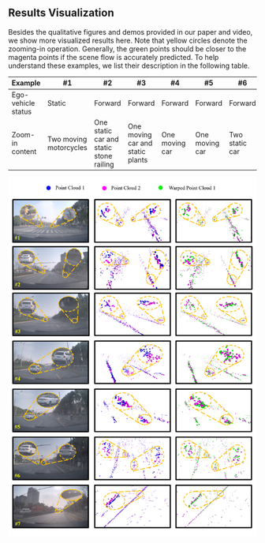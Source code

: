 ## Results Visualization

Besides the qualitative figures and demos provided in our paper and video, we show more visualized results here. Note that yellow circles denote the zooming-in operation.  Generally, the green points should be closer to the magenta points if the scene flow is accurately predicted. To help understand these examples, we list their description in the following table.

| Example            | #1                     | #2                                      | #3                               | #4             | #5             | #6             | #7                   |
| ------------------ | ---------------------- | --------------------------------------- | -------------------------------- | -------------- | -------------- | -------------- | -------------------- |
| Ego-vehicle status | Static                 | Forward                                 | Forward                          | Forward        | Forward        | Forward        | Turning right        |
| Zoom-in content    | Two moving motorcycles | One static car and static stone railing | One moving car and static plants | One moving car | One moving car | Two static car | Static stone railing |

![](supply_qual.png)